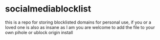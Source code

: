 # socialmediablocklist
this is a repo for storing blocklisted domains for personal use, if you or a loved one is also as insane as I am you are welcome to add the file to your own pihole or ublock origin install
